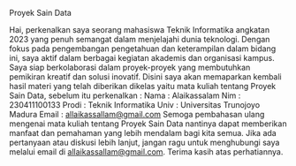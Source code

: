 Proyek Sain Data

Hai, perkenalkan saya seorang mahasiswa Teknik Informatika angkatan 2023 yang penuh semangat dalam menjelajahi dunia teknologi. Dengan fokus pada pengembangan pengetahuan dan keterampilan dalam bidang ini, saya aktif dalam berbagai kegiatan akademis dan organisasi kampus. Saya siap berkolaborasi dalam proyek-proyek yang membutuhkan pemikiran kreatif dan solusi inovatif. Disini saya akan memaparkan kembali hasil materi yang telah diberikan dikelas yaitu mata kuliah tentang Proyek Sain Data, sebelum itu perkenalkan :
Nama : Alaikassalam
Nim : 230411100133
Prodi : Teknik Informatika
Univ : Universitas Trunojoyo Madura
Email : allaikassallam@gmail.com
Semoga pembahasan ulang mengenai mata kuliah tentang Proyek Sain Data nantinya dapat memberikan manfaat dan pemahaman yang lebih mendalam bagi kita semua. Jika ada pertanyaan atau diskusi lebih lanjut, jangan ragu untuk menghubungi saya melalui email di allaikassallam@gmail.com.
Terima kasih atas perhatiannya.
